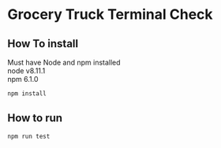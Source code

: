 # Grocery Truck Terminal Check

## How To install
Must have Node and npm installed  
node v8.11.1   
npm 6.1.0
```bash
npm install
```

## How to run
```bash
npm run test
```

